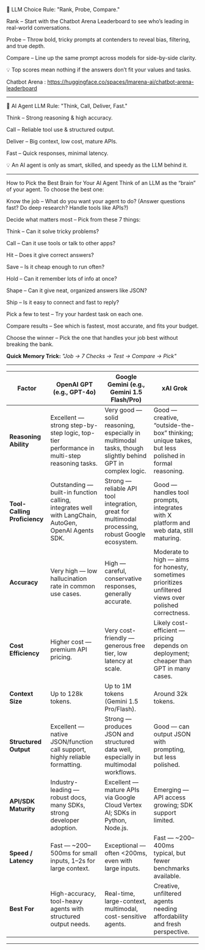 

🧠 LLM Choice Rule: "Rank, Probe, Compare."

Rank – Start with the Chatbot Arena Leaderboard to see who’s leading in real-world conversations.

Probe – Throw bold, tricky prompts at contenders to reveal bias, filtering, and true depth.

Compare – Line up the same prompt across models for side-by-side clarity.

💡 Top scores mean nothing if the answers don’t fit your values and tasks.

Chatbot Arena : https://huggingface.co/spaces/lmarena-ai/chatbot-arena-leaderboard

------------------------------------------------------------------------------------------------------------

🤖 AI Agent LLM Rule: "Think, Call, Deliver, Fast."

Think – Strong reasoning & high accuracy.

Call – Reliable tool use & structured output.

Deliver – Big context, low cost, mature APIs.

Fast – Quick responses, minimal latency.

💡 An AI agent is only as smart, skilled, and speedy as the LLM behind it.

------------------------------------------------------------------------------------------------------------

How to Pick the Best Brain for Your AI Agent
Think of an LLM as the “brain” of your agent. To choose the best one:

Know the job – What do you want your agent to do? (Answer questions fast? Do deep research? Handle tools like APIs?)

Decide what matters most – Pick from these 7 things:

Think – Can it solve tricky problems?

Call – Can it use tools or talk to other apps?

Hit – Does it give correct answers?

Save – Is it cheap enough to run often?

Hold – Can it remember lots of info at once?

Shape – Can it give neat, organized answers like JSON?

Ship – Is it easy to connect and fast to reply?

Pick a few to test – Try your hardest task on each one.

Compare results – See which is fastest, most accurate, and fits your budget.

Choose the winner – Pick the one that handles your job best without breaking the bank.

**Quick Memory Trick:**
_"Job → 7 Checks → Test → Compare → Pick"_

-----------------------------------------------------------------------------------------------------------------

| **Factor**                   | **OpenAI GPT (e.g., GPT-4o)**                                                                        | **Google Gemini (e.g., Gemini 1.5 Flash/Pro)**                                                            | **xAI Grok**                                                                                           |
| ---------------------------- | ---------------------------------------------------------------------------------------------------- | --------------------------------------------------------------------------------------------------------- | ------------------------------------------------------------------------------------------------------ |
| **Reasoning Ability**        | Excellent — strong step-by-step logic, top-tier performance in multi-step reasoning tasks.           | Very good — solid reasoning, especially in multimodal tasks, though slightly behind GPT in complex logic. | Good — creative, “outside-the-box” thinking; unique takes, but less polished in formal reasoning.      |
| **Tool-Calling Proficiency** | Outstanding — built-in function calling, integrates well with LangChain, AutoGen, OpenAI Agents SDK. | Strong — reliable API tool integration, great for multimodal processing, robust Google ecosystem.         | Good — handles tool prompts, integrates with X platform and web data, still maturing.                  |
| **Accuracy**                 | Very high — low hallucination rate in common use cases.                                              | High — careful, conservative responses, generally accurate.                                               | Moderate to high — aims for honesty, sometimes prioritizes unfiltered views over polished correctness. |
| **Cost Efficiency**          | Higher cost — premium API pricing.                                                                   | Very cost-friendly — generous free tier, low latency at scale.                                            | Likely cost-efficient — pricing depends on deployment; cheaper than GPT in many cases.                 |
| **Context Size**             | Up to 128k tokens.                                                                                   | Up to 1M tokens (Gemini 1.5 Pro/Flash).                                                                   | Around 32k tokens.                                                                                     |
| **Structured Output**        | Excellent — native JSON/function call support, highly reliable formatting.                           | Strong — produces JSON and structured data well, especially in multimodal workflows.                      | Good — can output JSON with prompting, but less polished.                                              |
| **API/SDK Maturity**         | Industry-leading — robust docs, many SDKs, strong developer adoption.                                | Excellent — mature APIs via Google Cloud Vertex AI; SDKs in Python, Node.js.                              | Emerging — API access growing; SDK support limited.                                                    |
| **Speed / Latency**          | Fast — \~200–500ms for small inputs, 1–2s for large context.                                         | Exceptional — often <200ms, even with large inputs.                                                       | Fast — \~200–400ms typical, but fewer benchmarks available.                                            |
| **Best For**                 | High-accuracy, tool-heavy agents with structured output needs.                                       | Real-time, large-context, multimodal, cost-sensitive agents.                                              | Creative, unfiltered agents needing affordability and fresh perspective.                               |



----------------------------------------------------------------------------------------------------------------------------------
